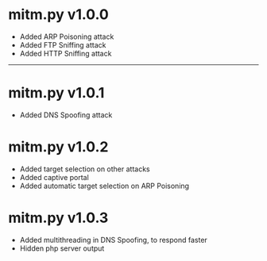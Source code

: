 # mitm.py v1.0.0

- Added ARP Poisoning attack
- Added FTP Sniffing attack
- Added HTTP Sniffing attack

---

# mitm.py v1.0.1

- Added DNS Spoofing attack

# mitm.py v1.0.2

- Added target selection on other attacks
- Added captive portal
- Added automatic target selection on ARP Poisoning

# mitm.py v1.0.3

- Added multithreading in DNS Spoofing, to respond faster
- Hidden php server output